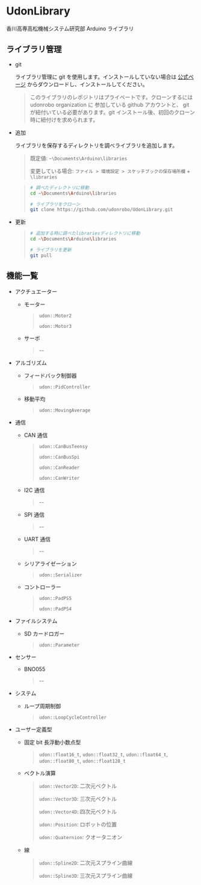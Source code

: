 # UdonLibrary

香川高専高松機械システム研究部 Arduino ライブラリ

## ライブラリ管理

-   git

    ライブラリ管理に git を使用します。インストールしていない場合は [公式ページ](https://git-scm.com/download/win) からダウンロードし、インストールしてください。

    > このライブラリのレポジトリはプライベートです。クローンするには udonrobo organization に 参加している github アカウントと、 git が紐付いている必要があります。git インストール後、初回のクローン時に紐付けを求められます。

-   追加

    ライブラリを保存するディレクトリを調べライブラリを追加します。

    > 既定値: `~\Documents\Arduino\libraries`
    >
    > 変更している場合: `ファイル > 環境設定 > スケッチブックの保存場所欄` + `\libraries`

    > ```sh
    > # 調べたディレクトリに移動
    > cd ~\Documents\Arduino\libraries
    >
    > # ライブラリをクローン
    > git clone https://github.com/udonrobo/UdonLibrary.git
    > ```

-   更新

    > ```sh
    > # 追加する時に調べたlibrariesディレクトリに移動
    > cd ~\Documents\Arduino\libraries
    >
    > # ライブラリを更新
    > git pull
    > ```

## 機能一覧

-   アクチュエーター

    -   モーター

        > `udon::Motor2`
        >
        > `udon::Motor3`

    -   サーボ

        > --

-   アルゴリズム

    -   フィードバック制御器

        > `udon::PidController`

    -   移動平均

        > `udon::MovingAverage`

-   通信

    -   CAN 通信

        > `udon::CanBusTeensy`
        >
        > `udon::CanBusSpi`
        >
        > `udon::CanReader`
        >
        > `udon::CanWriter`

    -   I2C 通信

        > --

    -   SPI 通信

        > --

    -   UART 通信

        > --

    -   シリアライゼーション

        > `udon::Serializer`

    -   コントローラー

        > `udon::PadPS5`
        >
        > `udon::PadPS4`

-   ファイルシステム

    -   SD カードロガー

        > `udon::Parameter`

-   センサー

    -   BNO055

        > --

-   システム

    -   ループ周期制御

        > `udon::LoopCycleController`

-   ユーザー定義型

    -   固定 bit 長浮動小数点型

        > `udon::float16_t`, `udon::float32_t`, `udon::float64_t`, `udon::float80_t`, `udon::float128_t`

    -   ベクトル演算

        > `udon::Vector2D`: 二次元ベクトル
        >
        > `udon::Vector3D`: 三次元ベクトル
        >
        > `udon::Vector4D`: 四次元ベクトル
        >
        > `udon::Position`: ロボットの位置
        >
        > `udon::Quaternion`: クオータニオン

    -   線

        > `udon::Spline2D`: 二次元スプライン曲線
        >
        > `udon::Spline3D`: 三次元スプライン曲線
